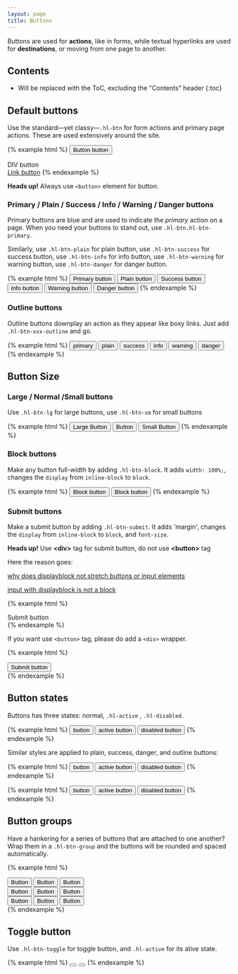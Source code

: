```yaml
---
layout: page
title: Buttons
---
```


Buttons are used for **actions**, like in forms, while textual hyperlinks are used for **destinations**, or moving from one page to another.

## Contents

* Will be replaced with the ToC, excluding the "Contents" header
{:toc}

## Default buttons

Use the standard—yet classy—`.hl-btn` for form actions and primary page actions. These are used extensively around the site.

<!-- When using a `<button>` element, **always specify a `type`**. When using a `<a>` element, **always add `role="button"` for accessibility**. -->

{% example html %}
<button class="hl-btn">Button button</button>
<div class="hl-btn">DIV button</div>
<a class="hl-btn" href="#">Link button</a>
{% endexample %}

**Heads up!** Always use `<button>` element for button.

### Primary / Plain / Success / Info / Warning / Danger buttons

Primary buttons are blue and are used to indicate the *primary* action on a page. When you need your buttons to stand out, use `.hl-btn.hl-btn-primary`.

Similarly, use `.hl-btn-plain` for plain button, use `.hl-btn-success` for success button, use `.hl-btn-info` for info button, use `.hl-btn-warning` for warning button, use `.hl-btn-danger` for danger button.

{% example html %}
<button class="hl-btn hl-btn-primary">Primary button</button>
<button class="hl-btn hl-btn-plain">Plain button</button>
<button class="hl-btn hl-btn-success">Success button</button>
<button class="hl-btn hl-btn-info">Info button</button>
<button class="hl-btn hl-btn-warning">Warning button</button>
<button class="hl-btn hl-btn-danger">Danger button</button>
{% endexample %}

### Outline buttons

Outline buttons downplay an action as they appear like boxy links. Just add `.hl-btn-xxx-outline` and go.

{% example html %}
<button class="hl-btn hl-btn-primary-outline">primary</button>
<button class="hl-btn hl-btn-plain-outline">plain</button>
<button class="hl-btn hl-btn-success-outline">success</button>
<button class="hl-btn hl-btn-info-outline">info</button>
<button class="hl-btn hl-btn-warning-outline">warning</button>
<button class="hl-btn hl-btn-danger-outline">danger</button>
{% endexample %}


## Button Size

### Large / Normal /Small buttons

Use `.hl-btn-lg` for large buttons, use `.hl-btn-sm` for small buttons

{% example html %}
<button class="hl-btn hl-btn-primary hl-btn-lg">Large Button</button>
<button class="hl-btn hl-btn-primary">Button</button>
<button class="hl-btn hl-btn-primary hl-btn-sm">Small Button</button>
{% endexample %}

### Block buttons

Make any button full-width by adding `.hl-btn-block`. It adds `width: 100%;`, changes the `display` from `inline-block` to `block`.

{% example html %}
<button class="hl-btn hl-btn-block hl-btn-primary">Block button</button>
<button class="hl-btn hl-btn-block hl-btn-primary-outline">Block button</button>
{% endexample %}

### Submit buttons

Make a submit button by adding `.hl-btn-submit`. It adds 'margin', changes the `display` from `inline-block` to `block`, and `font-size`.

<div class="flash flash-error">
  <strong>Heads up!</strong> Use <strong>&#60;div&#62;</strong> tag for submit button, do not use <strong>&#60;button&#62;</strong> tag
</div>

Here the reason goes:

[why does displayblock not stretch buttons or input elements](http://stackoverflow.com/questions/16584890/why-does-displayblock-not-stretch-buttons-or-input-elements?rq=1)

[input with displayblock is not a block](http://stackoverflow.com/questions/1030793/input-with-displayblock-is-not-a-block-why-not?lq=1)

{% example html %}
<div class="hl-btn hl-btn-submit hl-btn-primary">Submit button</div>
{% endexample %}

If you want use `<button>` tag, please do add a `<div>` wrapper.

{% example html %}
<div class="hl-btn-submit">
  <button class="hl-btn hl-btn-block hl-btn-primary">Submit button</button>
</div>
{% endexample %}


## Button states

Buttons has three states: normal, `.hl-active` , `.hl-disabled`.

{% example html %}
<button class="hl-btn hl-btn-primary">button</button>
<button class="hl-btn hl-btn-primary hl-active">active button</button>
<button class="hl-btn hl-btn-primary hl-disabled">disabled button</button>
{% endexample %}

Similar styles are applied to plain, success, danger, and outline buttons:

{% example html %}
<button class="hl-btn hl-btn-success">button</button>
<button class="hl-btn hl-btn-success hl-active">active button</button>
<button class="hl-btn hl-btn-success hl-disabled">disabled button</button>
{% endexample %}

{% example html %}
<button class="hl-btn hl-btn-danger-outline">button</button>
<button class="hl-btn hl-btn-danger-outline hl-active">active button</button>
<button class="hl-btn hl-btn-danger-outline hl-disabled">disabled button</button>
{% endexample %}

## Button groups

Have a hankering for a series of buttons that are attached to one another? Wrap them in a `.hl-btn-group` and the buttons will be rounded and spaced automatically.

{% example html %}
<div class="hl-btn-group">
  <button class="hl-btn hl-btn-plain">Button</button>
  <button class="hl-btn hl-btn-plain">Button</button>
  <button class="hl-btn hl-btn-plain">Button</button>
</div>

<div class="hl-btn-group">
  <button class="hl-btn hl-btn-primary-outline">Button</button>
  <button class="hl-btn hl-btn-primary-outline">Button</button>
  <button class="hl-btn hl-btn-primary-outline">Button</button>
</div>

<div class="hl-btn-group">
  <button class="hl-btn hl-btn-sm hl-btn-info-outline">Button</button>
  <button class="hl-btn hl-btn-sm hl-btn-info-outline">Button</button>
  <button class="hl-btn hl-btn-sm hl-btn-info-outline">Button</button>
</div>
{% endexample %}

## Toggle button

Use `.hl-btn-toggle` for toggle button, and `.hl-active` for its ative state.

{% example html %}
<button class="hl-btn hl-btn-toggle"></button>
<button class="hl-btn hl-btn-toggle hl-active"></button>
{% endexample %}

